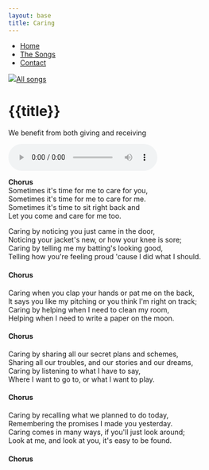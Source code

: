 ```yaml
---
layout: base
title: Caring
---
```


<nav>
    <ul class="nav">
      <li><a href="/">Home</a></li>
      <li class="active"><a href="/the-songs/">The Songs</a></li>
      <li><a href="/contact">Contact</a></li>
    </ul>
</nav>


<div class="block">
<a href="/the-songs"><img src="/img/arrow-left.svg"></a><a href="/the-songs">All songs</a>
</div>

<h1 class="song-title2">{{title}}</h1>

We benefit from both giving and receiving

<div>
    <audio controls="">
      <source src="/music/caring.mp3" type="audio/mpeg">
      Your browser does not support the audio element.
    </audio>
  </div>

<span class="lyrics">
<span class="chorus">

**Chorus**<br />
Sometimes it's time for me to care for you,<br />
Sometimes it's time for me to care for me.<br />
Sometimes it's time to sit right back and<br />
Let you come and care for me too.

</span>

Caring by noticing you just came in the door,<br />
Noticing your jacket's new, or how your knee is sore;<br />
Caring by telling me my batting's looking good,<br />
Telling how you're feeling proud 'cause l did what I should.<br />


#### Chorus

Caring when you clap your hands or pat me on the back,<br />
lt says you like my pitching or you think l'm right on track;<br />
Caring by helping when I need to clean my room,<br />
Helping when l need to write a paper on the moon.<br />

#### Chorus

Caring by sharing all our secret plans and schemes,<br />
Sharing all our troubles, and our stories and our dreams,<br />
Caring by listening to what I have to say,<br />
Where I want to go to, or what l want to play.<br />

#### Chorus

Caring by recalling what we planned to do today,<br />
Remembering the promises I made you yesterday.<br />
Caring comes in many ways, if you'll just look around;<br />
Look at me, and look at you, it's easy to be found.<br />

#### Chorus

</span>